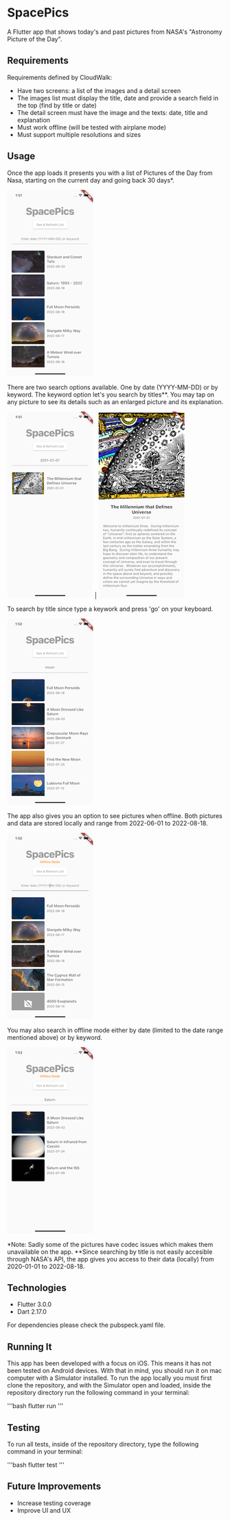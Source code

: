 # SpacePics

A Flutter app that shows today's and past pictures from NASA's "Astronomy Picture of the Day".

## Requirements

Requirements defined by CloudWalk:

- Have two screens: a list of the images and a detail screen
- The images list must display the title, date and provide a search field in the top (find by title or date)
- The detail screen must have the image and the texts: date, title and explanation
- Must work offline (will be tested with airplane mode)
- Must support multiple resolutions and sizes

## Usage

Once the app loads it presents you with a list of Pictures of the Day from Nasa, starting on the current day and going back 30 days*. 

![Home Screen](/documents/screenshots/home.png) 

There are two search options available. One by date (YYYY-MM-DD) or by keyword. The keyword option let's you search by titles**. You may tap on any picture to see its details such as an enlarged picture and its explanation. 

![Search by Date](/documents/screenshots/search_by_date.png) | ![Detail Screen](/documents/screenshots/img_detail.png)

To search by title since type a keywork and press 'go' on your keyboard.

![Search by Keyword](/documents/screenshots/search_by_keyword.png)

The app also gives you an option to see pictures when offline. Both pictures and data are stored locally and range from 2022-06-01 to 2022-08-18.

![Offline Mode](/documents/screenshots/home_offline.png)

You may also search in offline mode either by date (limited to the date range mentioned above) or by keyword. 

![Offline Search](/documents/screenshots/search_offline.png)

*Note: Sadly some of the pictures have codec issues which makes them unavailable on the app. 
**Since searching by title is not easily accesible through NASA's API, the app gives you access to their data (locally) from 2020-01-01 to 2022-08-18.

## Technologies

- Flutter 3.0.0
- Dart 2.17.0

For dependencies please check the pubspeck.yaml file.

## Running It

This app has been developed with a focus on iOS. This means it has not been tested on Android devices. With that in mind, you should run it on mac computer with a Simulator installed. To run the app locally you must first clone the repository, and with the Simulator open and loaded, inside the repository directory run the following command in your terminal:

'''bash
flutter run
'''

## Testing

To run all tests, inside of the repository directory, type the following command in your terminal:

'''bash
flutter test
'''

## Future Improvements

- Increase testing coverage
- Improve UI and UX





